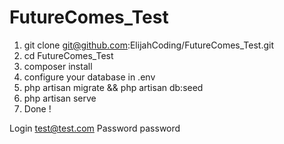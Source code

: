 # FutureComes_Test

1. git clone git@github.com:ElijahCoding/FutureComes_Test.git
2. cd FutureComes_Test
3. composer install
4. configure your database in .env
5. php artisan migrate && php artisan db:seed
6. php artisan serve
7. Done !


Login test@test.com
Password password
